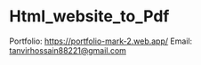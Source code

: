 # Html_website_to_Pdf

Portfolio: https://portfolio-mark-2.web.app/
Email: tanvirhossain88221@gmail.com